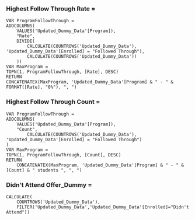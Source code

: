 ### Highest Follow Through Rate = 
    VAR ProgramFollowThrough = 
    ADDCOLUMNS(
        VALUES('Updated_Dummy_Data'[Program]),
        "Rate", 
        DIVIDE(
            CALCULATE(COUNTROWS('Updated_Dummy_Data'), 'Updated_Dummy_Data'[Enrolled] = "Followed Through"), 
            CALCULATE(COUNTROWS('Updated_Dummy_Data'))
        ))
    VAR MaxProgram = 
    TOPN(1, ProgramFollowThrough, [Rate], DESC)
    RETURN 
    CONCATENATEX(MaxProgram, 'Updated_Dummy_Data'[Program] & " - " & FORMAT([Rate], "0%"), ", ")

### Highest Follow Through Count = 
    VAR ProgramFollowThrough = 
    ADDCOLUMNS(
        VALUES('Updated_Dummy_Data'[Program]),
        "Count", 
            CALCULATE(COUNTROWS('Updated_Dummy_Data'), 'Updated_Dummy_Data'[Enrolled] = "Followed Through")
    )
    VAR MaxProgram = 
    TOPN(1, ProgramFollowThrough, [Count], DESC)
    RETURN 
        CONCATENATEX(MaxProgram, 'Updated_Dummy_Data'[Program] & " - " & [Count] & " students ", ", ")

### Didn't Attend Offer_Dummy = 
    CALCULATE(
        COUNTROWS('Updated_Dummy_Data'),
        FILTER('Updated_Dummy_Data','Updated_Dummy_Data'[Enrolled]="Didn't Attend"))
